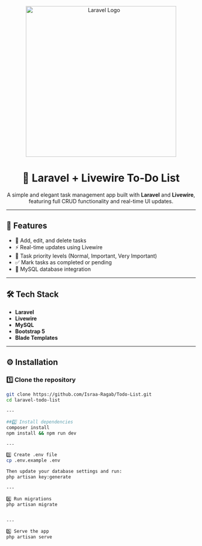 <p align="center">
    <a href="https://laravel.com" target="_blank">
        <img src="https://raw.githubusercontent.com/laravel/art/master/logo-lockup/5%20SVG/2%20CMYK/1%20Full%20Color/laravel-logolockup-cmyk-red.svg" width="400" alt="Laravel Logo">
    </a>
</p>

<h1 align="center">🧾 Laravel + Livewire To-Do List</h1>

<p align="center">
    A simple and elegant task management app built with <b>Laravel</b> and <b>Livewire</b>, featuring full CRUD functionality and real-time UI updates.
</p>


---


## 🚀 Features

- 📝 Add, edit, and delete tasks  
- ⚡ Real-time updates using Livewire  
- 🎯 Task priority levels (Normal, Important, Very Important)  
- ✅ Mark tasks as completed or pending  
- 💾 MySQL database integration 



---

## 🛠️ Tech Stack

- **Laravel**  
- **Livewire**  
- **MySQL**  
- **Bootstrap 5**  
- **Blade Templates**

---

## ⚙️ Installation

### 1️⃣ Clone the repository
```bash
git clone https://github.com/Israa-Ragab/Todo-List.git
cd laravel-todo-list

---

##2️⃣ Install dependencies
composer install
npm install && npm run dev

---

3️⃣ Create .env file
cp .env.example .env

Then update your database settings and run:
php artisan key:generate

---

4️⃣ Run migrations
php artisan migrate


---

5️⃣ Serve the app
php artisan serve


